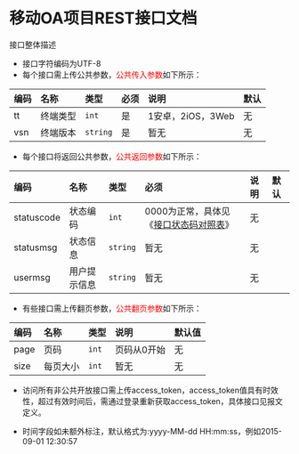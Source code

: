 # 移动OA项目REST接口文档

接口整体描述

* 接口字符编码为UTF-8
* 每个接口需上传公共参数，<font color=red>公共传入参数</font>如下所示：

|编码|名称|类型|必须|说明|默认|
|:---|:---|:---|:---|:---|:-----|
|tt|终端类型|<code>int</code>|是|1安卓，2iOS，3Web|无|
|vsn|终端版本|<code>string</code>|是|暂无|无|

* 每个接口将返回公共参数，<font color=red>公共返回参数</font>如下所示：

|编码|名称|类型|必须|说明|默认|
|:---|:---|:---|:---|:---|:-----|
|statuscode|状态编码|<code>int</code>|0000为正常，具体见《[接口状态码对照表](STATUSCODE.md)》|无|
|statusmsg|状态信息|<code>string</code>|暂无|无|
|usermsg|用户提示信息|<code>string</code>|暂无|无|

* 有些接口需上传翻页参数，<font color=red>公共翻页参数</font>如下所示：

|编码|名称|类型|说明|默认值|
|:---|:---|:---|:---|:-----|
|page|页码|<code>int</code>|页码从0开始|无|
|size|每页大小|<code>int</code>|暂无|无|



* 访问所有非公共开放接口需上传access_token，access_token值具有时效性，超过有效时间后，需通过登录重新获取access_token，具体接口见报文定义。

* 时间字段如未额外标注，默认格式为:yyyy-MM-dd HH:mm:ss，例如2015-09-01 12:30:57